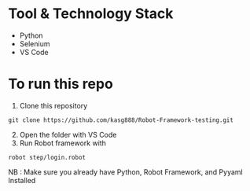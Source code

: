 # Tool & Technology Stack
- Python
- Selenium
- VS Code

# To run this repo
1. Clone this repository
```
git clone https://github.com/kasg888/Robot-Framework-testing.git
```
2. Open the folder with VS Code
3. Run Robot framework with
```
robot step/login.robot
```

NB : Make sure you already have Python, Robot Framework, and Pyyaml Installed
